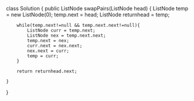 class Solution {
    public ListNode swapPairs(ListNode head) {
        ListNode temp = new ListNode(0);
        temp.next = head;
        ListNode returnhead = temp;

        while(temp.next!=null && temp.next.next!=null){
            ListNode curr = temp.next;
            ListNode nex = temp.next.next;
            temp.next = nex;
            curr.next = nex.next;
            nex.next = curr;
            temp = curr;
        }

        return returnhead.next;
        
    }
}
